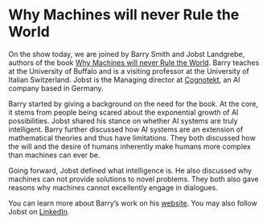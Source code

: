 # Why Machines will never Rule the World

On the show today, we are joined by Barry Smith and Jobst Landgrebe, authors of the book [Why Machines will never Rule the World](https://www.amazon.com/gp/product/B0BFFQ7GCY). Barry teaches at the University of Buffalo and is a visiting professor at the University of Italian Switzerland. Jobst is the Managing director at [Cognotekt](https://cognotekt.com), an AI company based in Germany.

Barry started by giving a background on the need for the book. At the core, it stems from people being scared about the exponential growth of AI possibilities. Jobst shared his stance on whether AI systems are truly intelligent. Barry further discussed how AI systems are an extension of mathematical theories and thus have limitations. They both discussed how the will and the desire of humans inherently make humans more complex than machines can ever be.

Going forward, Jobst defined what intelligence is. He also discussed why machines can not provide solutions to novel problems. They both also gave reasons why machines cannot excellently engage in dialogues.

You can learn more about Barry’s work on his [website](http://ontology.buffalo.edu/smith/). You may also follow Jobst on [LinkedIn](https://de.linkedin.com/in/jobst-landgrebe-165103a).